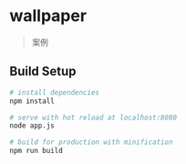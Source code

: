 # wallpaper

> 案例

## Build Setup

``` bash
# install dependencies
npm install

# serve with hot reload at localhost:8080
node app.js

# build for production with minification
npm run build
```
